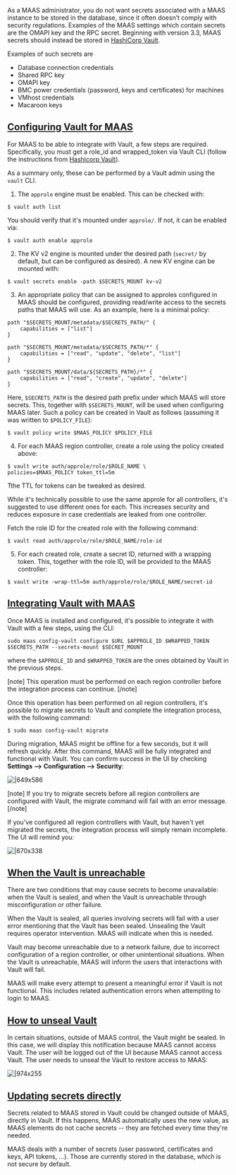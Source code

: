 <!-- "How to use Vault to protect your MAAS secrets" -->

As a MAAS administrator, you do not want secrets associated with a MAAS instance to be stored in the database, since it often doesn’t comply with security regulations.  Examples of the MAAS settings which contain secrets are the OMAPI key and the RPC secret. Beginning with version 3.3, MAAS secrets should instead be stored in [HashiCorp Vault](https://www.hashicorp.com/products/vault).

Examples of such secrets are

- Database connection credentials
- Shared RPC key
- OMAPI key
- BMC power credentials (password, keys and certificates) for machines
- VMhost credentials
- Macaroon keys


<a href="#heading--Configuring-Vault-for-MAAS"><h2 id="heading--Configuring-Vault-for-MAAS">Configuring Vault for MAAS</h2></a>

For MAAS to be able to integrate with Vault, a few steps are required.  Specifically, you must get a role_id and wrapped_token via Vault CLI (follow the instructions from [Hashicorp Vault](https://learn.hashicorp.com/tutorials/vault/approle-best-practices?in=vault/auth-methods#approle-response-wrapping)).

As a summary only, these can be performed by a Vault admin using the `vault` CLI.

1) The `approle` engine must be enabled. This can be checked with:

```nohighlight
$ vault auth list
```

You should verify that it's mounted under `approle/`.  If not, it can be enabled via:

```nohighlight
$ vault auth enable approle
```

2) The KV v2 engine is mounted under the desired path (`secret/` by default, but can be configured as desired). A new KV engine can be mounted with:

```nohighlight
$ vault secrets enable -path $SECRETS_MOUNT kv-v2
```

3) An appropriate policy that can be assigned to approles configured in MAAS should be configured, providing read/write access to the secrets paths that MAAS will use.  As an example, here is a minimal policy:

```nohighlight
path "$SECRETS_MOUNT/metadata/$SECRETS_PATH/" {
	capabilities = ["list"]
}

path "$SECRETS_MOUNT/metadata/$SECRETS_PATH/*" {
	capabilities = ["read", "update", "delete", "list"]
}

path "$SECRETS_MOUNT/data/${SECRETS_PATH}/*" {
	capabilities = ["read", "create", "update", "delete"]
}
```
Here, `$SECRETS_PATH` is the desired path prefix under which MAAS will store secrets. This, together with `$SECRETS_MOUNT`, will be used when configuring MAAS later. Such a policy can be created in Vault as follows (assuming it was written to `$POLICY_FILE`):

```nohighlight
$ vault policy write $MAAS_POLICY $POLICY_FILE
```

4) For each MAAS region controller, create a role using the policy created above:

```nohighlight
$ vault write auth/approle/role/$ROLE_NAME \
policies=$MAAS_POLICY token_ttl=5m
```

Tthe TTL for tokens can be tweaked as desired.

While it's technically possible to use the same approle for all controllers, it's suggested to use different ones for each.  This increases security and reduces exposure in case credentials are leaked from one controller.

Fetch the role ID for the created role with the following command:

```nohighlight
$ vault read auth/approle/role/$ROLE_NAME/role-id
```

5) For each created role, create a secret ID, returned with a wrapping token. This, together with the role ID, will be provided to the MAAS controller:

```nohighlight
$ vault write -wrap-ttl=5m auth/approle/role/$ROLE_NAME/secret-id
```

<a href="#heading--Integrating-Vault-with-MAAS"><h2 id="heading--Integrating-Vault-with-MAAS">Integrating Vault with MAAS</h2></a>

Once MAAS is installed and configured, it's possible to integrate it with Vault with a few steps, using the CLI:

```nohighlight
sudo maas config-vault configure $URL $APPROLE_ID $WRAPPED_TOKEN $SECRETS_PATH --secrets-mount $SECRET_MOUNT
```
where the `$APPROLE_ID` and `$WRAPPED_TOKEN` are the ones obtained by Vault in the previous steps.

[note]
This operation must be performed on each region controller before the integration process can continue.
[/note]

Once this operation has been performed on all region controllers, it's possible to migrate secrets to Vault and complete the integration process, with the following command:

```nohighlight
$ sudo maas config-vault migrate
```
During migration, MAAS might be offline for a few seconds, but it will refresh quickly.  After this command, MAAS will be fully integrated and functional with Vault. You can confirm success in the UI by checking **Settings --> Configuration --> Security**:

![|649x586](https://lh3.googleusercontent.com/6huwJZKrnraNHM3hiiVGcrTgOSHD_b0KJOLL1N4s05rKnhQ09UYgMdQHuo5MT_N3lqKn02C_Qg7RQmfrELC4Xjj1pOjIo-N4mMBB8oRj1mfPLbyuw5oKO6jNvvAtUQxwrnKww5DDT1IYDfh9jFCwIoy6MLnOR831kzYHVsgDASfUNEMAW-dwJNdSAt_xTA)

[note] 
If you try to migrate secrets before all region controllers are configured with Vault, the migrate command will fail with an error message.
[/note]

If you've configured all region controllers with Vault, but haven't yet migrated the secrets, the integration process will simply remain incomplete.  The UI will remind you:

![|670x338](https://lh3.googleusercontent.com/v2_glOaBx8hTy7TmhD3Y5qe34iFePJN5Z46ZeY6UvGXF7eD4m7chplXtbKIKZMchs2D5WAJSit0tlH27onPV1oUnLZVKwyVOncje3QaZ0n4d-1sjTV5sfuQFopuql_COE0FfvDSFTcKeElnThC3_gKIg6YlNQ-JKvLH6t9sgp6UwrTPAnHzoGpQ6eSmeBQ)

<a href="#heading--When-the-Vault-is-sealed"><h2 id="heading--When-the-Vault-is-sealed">When the Vault is unreachable</h2></a>

There are two conditions that may cause secrets to become unavailable: when the Vault is sealed, and when the Vault is unreachable through misconfiguration or other failure.

When the Vault is sealed, all queries involving secrets will fail with a user error mentioning that the Vault has been sealed.  Unsealing the Vault requires operator intervention.  MAAS will indicate when this is needed.

Vault may become unreachable due to a network failure, due to incorrect configuration of a region controller, or other unintentional situations.  When the Vault is unreachable, MAAS will inform the users that interactions with Vault will fail.

MAAS will make every attempt to present a meaningful error if Vault is not functional.  This includes related authentication errors when attempting to login to MAAS.

<a href="#heading--How-to-unseal-Vault"><h2 id="heading--How-to-unseal-Vault">How to unseal Vault</h2></a>

In certain situations, outside of MAAS control, the Vault might be sealed. In this case, we will display this notification because MAAS cannot access Vault. The user will be logged out of the UI because MAAS cannot access Vault. The user needs to unseal the Vault to restore access to MAAS:

![|974x255](https://lh4.googleusercontent.com/Sf49gilbeLRTYIch19bZvsYMgWXDbqMFJjKIVRocblIddQ0k5PsprW_M5MJkpCy9YfydNAuS_qzevcPputSJJ8odOxnACOq5wuLQHFPoS8Ak0UK4San-q6qw1v0bkluPXxnS8oELl4yaphI95enJR4iWs9X0g6nkeWcqPM7VILs55YngTfm2VG68GxRSpw)

<a href="#heading--Updating-secrets-directly"><h2 id="heading--Updating-secrets-directly">Updating secrets directly</h2></a>

Secrets related to MAAS stored in Vault could be changed outside of MAAS, directly in Vault. If this happens, MAAS automatically uses the new value, as MAAS elements do not cache secrets -- they are fetched every time they're needed.

MAAS deals with a number of secrets (user password, certificates and keys, API tokens, …). Those are currently stored in the database, which is not secure by default.

